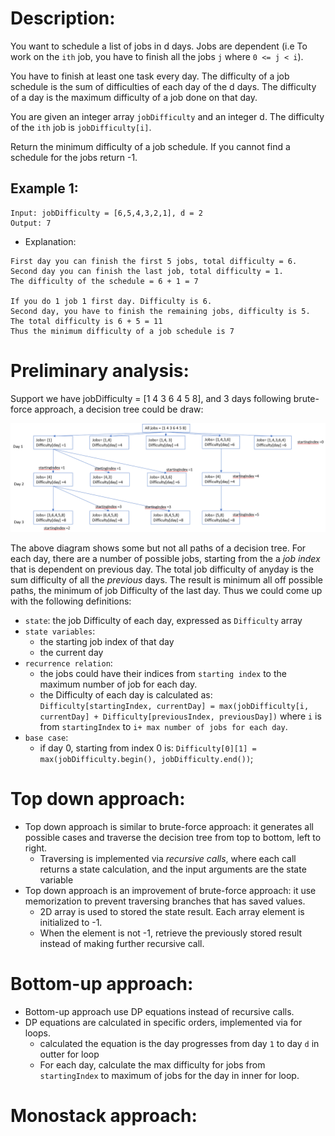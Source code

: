# Description: 
You want to schedule a list of jobs in d days. Jobs are dependent (i.e To work on the `ith` job, you have to finish all the jobs `j` where `0 <= j < i`).

You have to finish at least one task every day. The difficulty of a job schedule is the sum of difficulties of each day of the d days. The difficulty of a day is the maximum difficulty of a job done on that day.

You are given an integer array `jobDifficulty` and an integer d. The difficulty of the `ith` job is `jobDifficulty[i]`.

Return the minimum difficulty of a job schedule. If you cannot find a schedule for the jobs return -1.

## Example 1: 
```
Input: jobDifficulty = [6,5,4,3,2,1], d = 2
Output: 7
```

* Explanation: 
```
First day you can finish the first 5 jobs, total difficulty = 6.
Second day you can finish the last job, total difficulty = 1.
The difficulty of the schedule = 6 + 1 = 7 

If you do 1 job 1 first day. Difficulty is 6. 
Second day, you have to finish the remaining jobs, difficulty is 5.
The total difficulty is 6 + 5 = 11
Thus the minimum difficulty of a job schedule is 7
```

# Preliminary analysis:
Support we have jobDifficulty = [1 4 3 6 4 5 8], and 3 days following brute-force approach, a decision tree could be draw:

![image info](./1.png)

The above diagram shows some but not all paths of a decision tree. For each day, there are a number of possible jobs, starting from the a *job index* that is dependent on previous day. The total job difficulty of anyday is the sum difficulty of all the *previous* days. The result is minimum all off possible paths, the minimum of job Difficulty of the last day. Thus we could come up with the following definitions:

* `state`: the job Difficulty of each day, expressed as `Difficulty` array
* `state variables`: 
  * the starting job index of that day 
  * the current day
* `recurrence relation`: 
  * the jobs could have their indices from `starting index` to the maximum number of job for each day. 
  * the Difficulty of each day is calculated as: 
    `Difficulty[startingIndex, currentDay] = max(jobDifficulty[i, currentDay] + Difficulty[previousIndex, previousDay])` where `i` is from `startingIndex` to `i+ max number of jobs for each day`.
* `base case`:
  * if day 0, starting from index 0 is: `Difficulty[0][1] = max(jobDifficulty.begin(), jobDifficulty.end())`;

# Top down approach: 
* Top down approach is similar to brute-force approach: it generates all possible cases and traverse the decision tree from top to bottom, left to right. 
  * Traversing is implemented via *recursive calls*, where each call returns a state calculation, and the input arguments are the state variable
* Top down approach is an improvement of brute-force approach: it use memorization to prevent traversing branches that has saved values.
  * 2D array is used to stored the state result. Each array element is initialized to -1. 
  * When the element is not -1, retrieve the previously stored result instead of making further recursive call.

# Bottom-up approach: 
* Bottom-up approach use DP equations instead of recursive calls.
* DP equations are calculated in specific orders, implemented via for loops. 
  * calculated the equation is the day progresses from day `1` to day `d` in outter for loop
  * For each day, calculate the max difficulty for jobs from `startingIndex` to maximum of jobs for the day in inner for loop.

# Monostack approach: